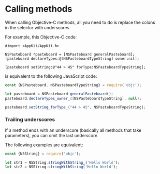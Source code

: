 # Calling methods

When calling Objective-C methods, all you need to do is replace the colons in the selector with underscores.

For example, this Objective-C code:

```objc
#import <AppKit/AppKit.h>

NSPasteboard *pasteboard = [NSPasteboard generalPasteboard];
[pasteboard declareTypes:@[NSPasteboardTypeString] owner:nil];

[pasteboard setString:@"44 > 45" forType:NSPasteboardTypeString];
```

is equivalent to the following JavaScript code:

```js
const {NSPasteboard, NSPasteboardTypeString} = require('objc');

let pasteboard = NSPasteboard.generalPasteboard();
pasteboard.declareTypes_owner_([NSPasteboardTypeString], null);

pasteboard.setString_forType_("44 > 45", NSPasteboardTypeString);
```

### Trailing underscores

If a method ends with an underscore (basically all methods that take parameters), you can omit the last underscore.

The following examples are equivalent:
```js
const {NSString} = require('objc');

let str1 = NSString.stringWithString_('Hello World');
let str2 = NSString.stringWithString('Hello World');
```